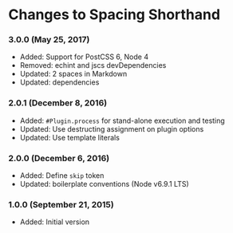 # Changes to Spacing Shorthand

### 3.0.0 (May 25, 2017)

- Added: Support for PostCSS 6, Node 4
- Removed: echint and jscs devDependencies
- Updated: 2 spaces in Markdown
- Updated: dependencies

### 2.0.1 (December 8, 2016)

- Added: `#Plugin.process` for stand-alone execution and testing
- Updated: Use destructing assignment on plugin options
- Updated: Use template literals

### 2.0.0 (December 6, 2016)

- Added: Define `skip` token
- Updated: boilerplate conventions (Node v6.9.1 LTS)

### 1.0.0 (September 21, 2015)

- Added: Initial version
